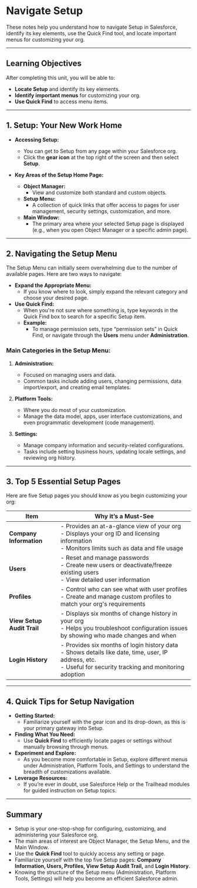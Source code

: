 # Navigate Setup

These notes help you understand how to navigate Setup in Salesforce, identify its key elements, use the Quick Find tool, and locate important menus for customizing your org.

---

## Learning Objectives

After completing this unit, you will be able to:
- **Locate Setup** and identify its key elements.
- **Identify important menus** for customizing your org.
- **Use Quick Find** to access menu items.

---

## 1. Setup: Your New Work Home

- **Accessing Setup:**  
  - You can get to Setup from any page within your Salesforce org.
  - Click the **gear icon** at the top right of the screen and then select **Setup**.

- **Key Areas of the Setup Home Page:**
  - **Object Manager:**  
    - View and customize both standard and custom objects.
  - **Setup Menu:**  
    - A collection of quick links that offer access to pages for user management, security settings, customization, and more.
  - **Main Window:**  
    - The primary area where your selected Setup page is displayed (e.g., when you open Object Manager or a specific admin page).

---

## 2. Navigating the Setup Menu

The Setup Menu can initially seem overwhelming due to the number of available pages. Here are two ways to navigate:

- **Expand the Appropriate Menu:**  
  - If you know where to look, simply expand the relevant category and choose your desired page.
- **Use Quick Find:**  
  - When you're not sure where something is, type keywords in the Quick Find box to search for a specific Setup item.
  - **Example:**  
    - To manage permission sets, type “permission sets” in Quick Find, or navigate through the **Users** menu under **Administration**.

### Main Categories in the Setup Menu:

1. **Administration:**  
   - Focused on managing users and data.
   - Common tasks include adding users, changing permissions, data import/export, and creating email templates.

2. **Platform Tools:**  
   - Where you do most of your customization.
   - Manage the data model, apps, user interface customizations, and even programmatic development (code management).

3. **Settings:**  
   - Manage company information and security-related configurations.
   - Tasks include setting business hours, updating locale settings, and reviewing org history.

---

## 3. Top 5 Essential Setup Pages

Here are five Setup pages you should know as you begin customizing your org:

| **Item**                | **Why it’s a Must-See**                                                                                                              |
|-------------------------|--------------------------------------------------------------------------------------------------------------------------------------|
| **Company Information** | - Provides an at-a-glance view of your org<br>- Displays your org ID and licensing information<br>- Monitors limits such as data and file usage |
| **Users**               | - Reset and manage passwords<br>- Create new users or deactivate/freeze existing users<br>- View detailed user information         |
| **Profiles**            | - Control who can see what with user profiles<br>- Create and manage custom profiles to match your org's requirements                  |
| **View Setup Audit Trail** | - Displays six months of change history in your org<br>- Helps you troubleshoot configuration issues by showing who made changes and when |
| **Login History**       | - Provides six months of login history data<br>- Shows details like date, time, user, IP address, etc.<br>- Useful for security tracking and monitoring adoption |

---

## 4. Quick Tips for Setup Navigation

- **Getting Started:**
  - Familiarize yourself with the gear icon and its drop-down, as this is your primary gateway into Setup.
- **Finding What You Need:**
  - Use **Quick Find** to efficiently locate pages or settings without manually browsing through menus.
- **Experiment and Explore:**
  - As you become more comfortable in Setup, explore different menus under Administration, Platform Tools, and Settings to understand the breadth of customizations available.
- **Leverage Resources:**
  - If you’re ever in doubt, use Salesforce Help or the Trailhead modules for guided instruction on Setup topics.

---

## Summary

- Setup is your one-stop-shop for configuring, customizing, and administering your Salesforce org.
- The main areas of interest are Object Manager, the Setup Menu, and the Main Window.
- Use the **Quick Find** tool to quickly access any setting or page.
- Familiarize yourself with the top five Setup pages: **Company Information, Users, Profiles, View Setup Audit Trail,** and **Login History**.
- Knowing the structure of the Setup menu (Administration, Platform Tools, Settings) will help you become an efficient Salesforce admin.